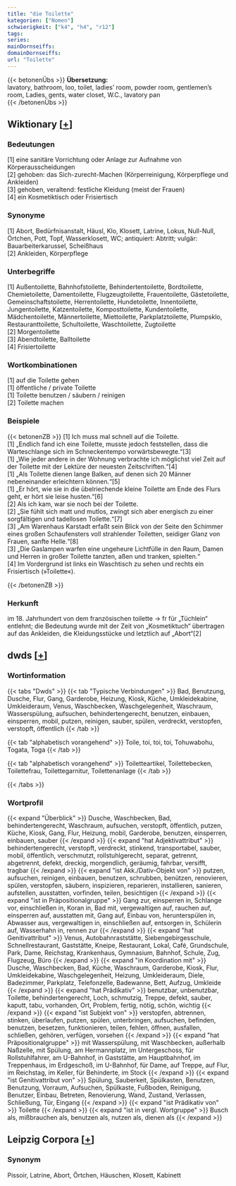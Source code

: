 ```yaml
---
title: "die Toilette"
kategorien: ["Nomen"]
schwierigkeit: ["k4", "h4", "r12"]
tags:
series:
mainDornseiffs:
domainDornseiffs:
url: "Toilette"
---
```


{{< betonenÜbs >}}
**Übersetzung:**  
lavatory, bathroom, loo, toilet, ladies’ room, powder room, gentlemen’s room, Ladies, gents, water closet, W.C., lavatory  pan  
{{< /betonenÜbs >}}

## Wiktionary [[+](https://de.wiktionary.org/wiki/Toilette)]

### Bedeutungen
[1] eine sanitäre Vorrichtung oder Anlage zur Aufnahme von Körperausscheidungen  
[2] gehoben: das Sich-zurecht-Machen (Körperreinigung, Körperpflege und Ankleiden)  
[3] gehoben, veraltend: festliche Kleidung (meist der Frauen)  
[4] ein Kosmetiktisch oder Frisiertisch  

### Synonyme
[1] Abort, Bedürfnisanstalt, Häusl, Klo, Klosett, Latrine, Lokus, Null-Null, Örtchen, Pott, Topf, Wasserklosett, WC; antiquiert: Abtritt; vulgär: Bauarbeiterkarussel, Scheißhaus  
[2] Ankleiden, Körperpflege  

### Unterbegriffe
[1] Außentoilette, Bahnhofstoilette, Behindertentoilette, Bordtoilette, Chemietoilette, Damentoilette, Flugzeugtoilette, Frauentoilette, Gästetoilette, Gemeinschaftstoilette, Herrentoilette, Hundetoilette, Innentoilette, Jungentoilette, Katzentoilette, Komposttoilette, Kundentoilette, Mädchentoilette, Männertoilette, Miettoilette, Parkplatztoilette, Plumpsklo, Restauranttoilette,  Schultoilette, Waschtoilette, Zugtoilette  
[2] Morgentoilette  
[3] Abendtoilette, Balltoilette  
[4] Frisiertoilette  

### Wortkombinationen
[1] auf die Toilette gehen  
[1] öffentliche / private Toilette  
[1] Toilette benutzen / säubern / reinigen  
[2] Toilette machen  

### Beispiele
{{< betonenZB >}}
[1] Ich muss mal schnell auf die Toilette.  
[1] „Endlich fand ich eine Toilette, musste jedoch feststellen, dass die Warteschlange sich im Schneckentempo vorwärtsbewegte.“[3]  
[1] „Wie jeder andere in der Wohnung verbrachte ich möglichst viel Zeit auf der Toilette mit der Lektüre der neuesten Zeitschriften.“[4]  
[1] „Als Toilette dienen lange Balken, auf denen sich 20 Männer nebeneinander erleichtern können.“[5]  
[1] „Er hört, wie sie in die übelriechende kleine Toilette am Ende des Flurs geht, er hört sie leise husten.“[6]  
[2] Als ich kam, war sie noch bei der Toilette.  
[2] „Sie fühlt sich matt und mutlos, zwingt sich aber energisch zu einer sorgfältigen und tadellosen Toilette.“[7]  
[3] „Am Warenhaus Karstadt erfaßt sein Blick von der Seite den Schimmer eines großen Schaufensters voll strahlender Toiletten, seidiger Glanz von Frauen, sanfte Helle.“[8]  
[3] „Die Gaslampen warfen eine ungeheure Lichtfülle in den Raum, Damen und Herren in großer Toilette tanzten, aßen und tranken, spielten.“  
[4] Im Vordergrund ist links ein Waschtisch zu sehen und rechts ein Frisiertisch (»Toilette«).  

{{< /betonenZB >}}
### Herkunft
im 18. Jahrhundert von dem französischen toilette → fr für „Tüchlein“ entlehnt; die Bedeutung wurde mit der Zeit von „Kosmetiktuch“ übertragen auf das Ankleiden, die Kleidungsstücke und letztlich auf „Abort“[2]  



## dwds [[+](https://www.dwds.de/wb/Toilette)]

### Wortinformation
{{< tabs "Dwds" >}}
{{< tab "Typische Verbindungen" >}}
Bad, Benutzung, Dusche, Flur, Gang, Garderobe, Heizung, Kiosk, Küche, Umkleidekabine, Umkleideraum, Venus, Waschbecken, Waschgelegenheit, Waschraum, Wasserspülung, aufsuchen, behindertengerecht, benutzen, einbauen, einsperren, mobil, putzen, reinigen, sauber, spülen, verdreckt, verstopfen, verstopft, öffentlich
{{< /tab >}}

{{< tab "alphabetisch vorangehend" >}}
Toile, toi, toi, toi, Tohuwabohu, Togata, Toga
{{< /tab >}}

{{< tab "alphabetisch vorangehend" >}}
Toiletteartikel, Toilettebecken, Toilettefrau, Toilettegarnitur, Toilettenanlage
{{< /tab >}}

{{< /tabs >}}

### Wortprofil
{{< expand "Überblick" >}} Dusche, Waschbecken, Bad, behindertengerecht, Waschraum, aufsuchen, verstopft, öffentlich, putzen, Küche, Kiosk, Gang, Flur, Heizung, mobil, Garderobe, benutzen, einsperren, einbauen, sauber {{< /expand >}}
{{< expand "hat Adjektivattribut" >}} behindertengerecht, verstopft, verdreckt, stinkend, transportabel, sauber, mobil, öffentlich, verschmutzt, rollstuhlgerecht, separat, getrennt, abgetrennt, defekt, dreckig, morgendlich, geräumig, fahrbar, versifft, tragbar {{< /expand >}}
{{< expand "ist Akk./Dativ-Objekt von" >}} putzen, aufsuchen, reinigen, einbauen, benutzen, schrubben, benützen, renovieren, spülen, verstopfen, säubern, inspizieren, reparieren, installieren, sanieren, aufstellen, ausstatten, vorfinden, teilen, besichtigen {{< /expand >}}
{{< expand "ist in Präpositionalgruppe" >}} Gang zur, einsperren in, Schlange vor, einschließen in, Koran in, Bad mit, vergewaltigen auf, rauchen auf, einsperren auf, ausstatten mit, Gang auf, Einbau von, herunterspülen in, Abwasser aus, vergewaltigen in, einschließen auf, entsorgen in, Schülerin auf, Wasserhahn in, rennen zur {{< /expand >}}
{{< expand "hat Genitivattribut" >}} Venus, Autobahnraststätte, Siebengebirgesschule, Schnellrestaurant, Gaststätte, Kneipe, Restaurant, Lokal, Café, Grundschule, Park, Dame, Reichstag, Krankenhaus, Gymnasium, Bahnhof, Schule, Zug, Flugzeug, Büro {{< /expand >}}
{{< expand "in Koordination mit" >}} Dusche, Waschbecken, Bad, Küche, Waschraum, Garderobe, Kiosk, Flur, Umkleidekabine, Waschgelegenheit, Heizung, Umkleideraum, Diele, Badezimmer, Parkplatz, Telefonzelle, Badewanne, Bett, Aufzug, Umkleide {{< /expand >}}
{{< expand "hat Prädikativ" >}} benutzbar, unbenutzbar, Toilette, behindertengerecht, Loch, schmutzig, Treppe, defekt, sauber, kaputt, tabu, vorhanden, Ort, Problem, fertig, nötig, schön, wichtig {{< /expand >}}
{{< expand "ist Subjekt von" >}} verstopfen, abtrennen, stinken, überlaufen, putzen, spülen, unterbringen, aufsuchen, befinden, benutzen, besetzen, funktionieren, teilen, fehlen, öffnen, ausfallen, schließen, gehören, verfügen, vorsehen {{< /expand >}}
{{< expand "hat Präpositionalgruppe" >}} mit Wasserspülung, mit Waschbecken, außerhalb Naßzelle, mit Spülung, am Hermannplatz, im Untergeschoss, für Rollstuhlfahrer, am U-Bahnhof, in Gaststätte, am Hauptbahnhof, im Treppenhaus, im Erdgeschoß, im U-Bahnhof, für Dame, auf Treppe, auf Flur, im Reichstag, im Keller, für Behinderte, im Stock {{< /expand >}}
{{< expand "ist Genitivattribut von" >}} Spülung, Sauberkeit, Spülkasten, Benutzen, Benutzung, Vorraum, Aufsuchen, Spülkaste, Fußboden, Reinigung, Benutzer, Einbau, Betreten, Renovierung, Wand, Zustand, Verlassen, Schließung, Tür, Eingang {{< /expand >}}
{{< expand "ist Prädikativ von" >}} Toilette {{< /expand >}}
{{< expand "ist in vergl. Wortgruppe" >}} Busch als, mißbrauchen als, benutzen als, nutzen als, dienen als {{< /expand >}}

## Leipzig Corpora [[+](https://corpora.uni-leipzig.de/en/res?word=Toilette&corpusId=deu_newscrawl-public_2018)]


### Synonym
Pissoir, Latrine, Abort, Örtchen, Häuschen, Klosett, Kabinett


